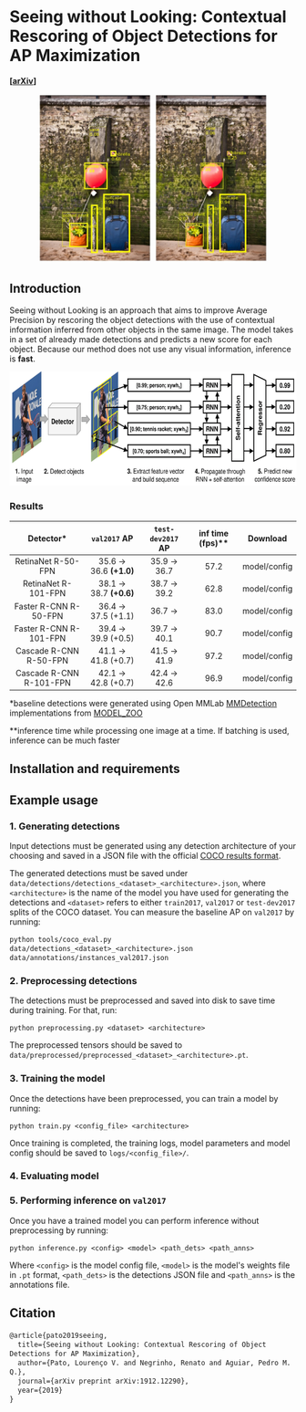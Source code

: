 # Seeing without Looking: Contextual Rescoring of Object Detections for AP Maximization

**[[arXiv](https://arxiv.org/abs/1912.12290)]**

<p align="center">
  <img width="200" src="docs/265108_predicted.jpg">
  <img width="200" src="docs/265108_rescored.jpg">
</p>

## Introduction

Seeing without Looking is an approach that aims to improve Average Precision by rescoring the object detections with the use of contextual information inferred from other objects in the same image.
The model takes in a set of already made detections and predicts a new score for each object. Because our method does not use any visual information, inference is **fast**.

<p align="center">
  <img height="200" src="docs/ApproachOverview-1.png">
</p>

### Results

| Detector*               | `val2017` AP                       | `test-dev2017` AP      | inf time (fps)** |   Download   |
| :---------------------: | :--------------------------------: | :--------------------: | :--------------: | :----------: |
| RetinaNet R-50-FPN      | 35.6 &rightarrow; 36.6 **(+1.0)**  | 35.9 &rightarrow; 36.7 |  57.2            | model/config |
| RetinaNet R-101-FPN     | 38.1 &rightarrow; 38.7 **(+0.6)**  | 38.7 &rightarrow; 39.2 |  62.8            | model/config |
| Faster R-CNN R-50-FPN   | 36.4 &rightarrow; 37.5 (+1.1)      | 36.7 &rightarrow;      |  83.0            | model/config |
| Faster R-CNN R-101-FPN  | 39.4 &rightarrow; 39.9 (+0.5)      | 39.7 &rightarrow; 40.1 |  90.7            | model/config |
| Cascade R-CNN R-50-FPN  | 41.1 &rightarrow; 41.8 (+0.7)      | 41.5 &rightarrow; 41.9 |  97.2            | model/config |
| Cascade R-CNN R-101-FPN | 42.1 &rightarrow; 42.8 (+0.7)      | 42.4 &rightarrow; 42.6 |  96.9            | model/config |

*baseline detections were generated using Open MMLab [MMDetection](https://github.com/open-mmlab/mmdetection/) implementations from [MODEL_ZOO](https://github.com/open-mmlab/mmdetection/blob/master/docs/MODEL_ZOO.md)

**inference time while processing one image at a time. If batching is used, inference can be much faster

## Installation and requirements

## Example usage

### 1. Generating detections

Input detections must be generated using any detection architecture of your choosing and saved in a JSON file with the official [COCO results format](http://cocodataset.org/#format-results). 
<!-- ```
[{
    "image_id"      : int, 
    "category_id"   : int, 
    "bbox"          : [x,y,width,height], 
    "score"         : float,
}]
``` -->
The generated detections must be saved under `data/detections/detections_<dataset>_<architecture>.json`, where `<architecture>` is the name of the model you have used for generating the detections and `<dataset>` refers to either `train2017`, `val2017` or `test-dev2017` splits of the COCO dataset.
You can measure the baseline AP on `val2017` by running:
```
python tools/coco_eval.py data/detections_<dataset>_<architecture>.json data/annotations/instances_val2017.json
```

### 2. Preprocessing detections

The detections must be preprocessed and saved into disk to save time during training. For that, run:
```
python preprocessing.py <dataset> <architecture>
```
The preprocessed tensors should be saved to `data/preprocessed/preprocessed_<dataset>_<architecture>.pt`.

### 3. Training the model

Once the detections have been preprocessed, you can train a model by running:
```
python train.py <config_file> <architecture>
```
Once training is completed, the training logs, model parameters and model config should be saved to `logs/<config_file>/`.

### 4. Evaluating model

### 5. Performing inference on `val2017`

Once you have a trained model you can perform inference without preprocessing by running:
```
python inference.py <config> <model> <path_dets> <path_anns>
```
Where `<config>` is the model config file, `<model>` is the model's weights file in `.pt` format, `<path_dets>` is the detections JSON file and `<path_anns>` is the annotations file.  

## Citation
```
@article{pato2019seeing,
  title={Seeing without Looking: Contextual Rescoring of Object Detections for AP Maximization},
  author={Pato, Lourenço V. and Negrinho, Renato and Aguiar, Pedro M. Q.},
  journal={arXiv preprint arXiv:1912.12290},
  year={2019}
}
```
